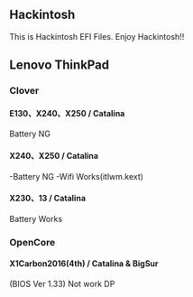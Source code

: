 ## Hackintosh
This is Hackintosh EFI Files.
Enjoy Hackintosh!!

## Lenovo ThinkPad

### Clover

#### E130、X240、X250 / Catalina
Battery NG

#### X240、X250 / Catalina
-Battery NG
-Wifi Works(itlwm.kext)

#### X230、13 / Catalina
Battery Works


### OpenCore
#### X1Carbon2016(4th) / Catalina & BigSur
(BIOS Ver 1.33)
Not work DP
